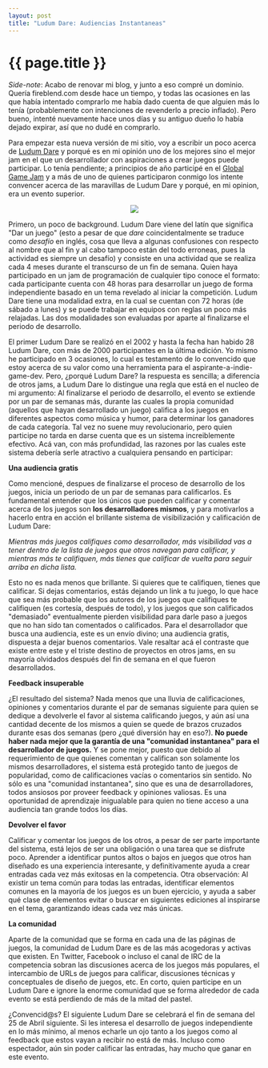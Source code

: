 ```yaml
---
layout: post
title: "Ludum Dare: Audiencias Instantaneas"
---
```


{{ page.title }}
================

<i>Side-note</i>: Acabo de renovar mi blog, y junto a eso compré un dominio. Quería fireblend.com desde hace un tiempo, y todas las ocasiones en las que había intentado comprarlo me había dado cuenta de que alguien más lo tenía (probablemente con intenciones de revenderlo a precio inflado). Pero bueno, intenté nuevamente hace unos días y su antiguo dueño lo había dejado expirar, así que no dudé en comprarlo. 

Para empezar esta nueva versión de mi sitio, voy a escribir un poco acerca de [Ludum Dare](http://www.ludumdare.com/compo/) y porqué es en mi opinión uno de los mejores sino el mejor jam en el que un desarrollador con aspiraciones a crear juegos puede participar. Lo tenía pendiente; a principios de año participé en el [Global Game Jam](http://globalgamejam.org/) y a más de uno de quienes participaron conmigo los intente convencer acerca de las maravillas de Ludum Dare y porqué, en mi opinion, era un evento superior.

<center><img src="http://i.imgur.com/9b7EpEd.jpg"/></center>

Primero, un poco de background. Ludum Dare viene del latín que significa "Dar un juego" (esto a pesar de que <i>dare</i> coincidentalmente se traduce como <i>desafío</i> en inglés, cosa que lleva a algunas confusiones con respecto al nombre que al fin y al cabo tampoco están del todo erroneas, pues la actividad es siempre un desafío) y consiste en una actividad que se realiza cada 4 meses durante el transcurso de un fin de semana. Quien haya participado en un jam de programación de cualquier tipo conoce el formato: cada participante cuenta con 48 horas para desarrollar un juego de forma independiente basado en un tema revelado al iniciar la competición. Ludum Dare tiene una modalidad extra, en la cual se cuentan con 72 horas (de sábado a lunes) y se puede trabajar en equipos con reglas un poco más relajadas. Las dos modalidades son evaluadas por aparte al finalizarse el periodo de desarrollo.

El primer Ludum Dare se realizó en el 2002 y hasta la fecha han habido 28 Ludum Dare, con más de 2000 participantes en la última edición. Yo mismo he participado en 3 ocasiones, lo cual es testamento de lo convencido que estoy acerca de su valor como una herramienta para el aspirante-a-indie-game-dev. Pero, ¿porqué Ludum Dare? la respuesta es sencilla; a diferencia de otros jams, a Ludum Dare lo distingue una regla que está en el nucleo de mi argumento: Al finalizarse el periodo de desarrollo, el evento se extiende por un par de semanas más, durante las cuales la propia comunidad (aquellos que hayan desarrollado un juego) califica a los juegos en diferentes aspectos como música y humor, para determinar los ganadores de cada categoría. Tal vez no suene muy revolucionario, pero quien participe no tarda en darse cuenta que es un sistema increiblemente efectivo. Acá van, con más profundidad, las razones por las cuales este sistema debería serle atractivo a cualquiera pensando en participar:

<b>Una audiencia gratis</b>

Como mencioné, despues de finalizarse el proceso de desarrollo de los juegos, inicia un periodo de un par de semanas para calificarlos. Es fundamental entender que los únicos que pueden calificar y comentar acerca de los juegos son <b>los desarrolladores mismos</b>, y para motivarlos a hacerlo entra en acción el brillante sistema de visibilización y calificación de Ludum Dare: 

<i>Mientras más juegos califiques como desarrollador, más visibilidad vas a tener dentro de la lista de juegos que otros navegan para calificar, y mientras más te califiquen, más tienes que calificar de vuelta para seguir arriba en dicha lista.</i>

Esto no es nada menos que brillante. Si quieres que te califiquen, tienes que calificar. Si dejas comentarios, estás dejando un link a tu juego, lo que hace que sea más probable que los autores de los juegos que califiques te califiquen (es cortesía, después de todo), y los juegos que son calificados "demasiado" eventualmente pierden visibilidad para darle paso a juegos que no han sido tan comentados o calificados. Para el desarrollador que busca una audiencia, este es un envío divino; una audiencia gratis, dispuesta a dejar buenos comentarios. Vale resaltar acá el contraste que existe entre este y el triste destino de proyectos en otros jams, en su mayoría olvidados después del fin de semana en el que fueron desarrollados.

<b>Feedback insuperable</b>

¿El resultado del sistema? Nada menos que una lluvia de calificaciones, opiniones y comentarios durante el par de semanas siguiente para quien se dedique a devolverle el favor al sistema calificando juegos, y aún así una cantidad decente de los mismos a quien se quede de brazos cruzados durante esas dos semanas (pero ¿qué diversión hay en eso?). <b>No puede haber nada mejor que la garantía de una "comunidad instantanea" para el desarrollador de juegos.</b> Y se pone mejor, puesto que debido al requerimiento de que quienes comentan y califican son solamente los mismos desarrolladores, el sistema está protegido tanto de juegos de popularidad, como de calificaciones vacías o comentarios sin sentido. No sólo es una "comunidad instantanea", sino que es una de desarrolladores, todos ansiosos por proveer feedback y opiniones valiosas. Es una oportunidad de aprendizaje inigualable para quien no tiene acceso a una audiencia tan grande todos los días.

<b>Devolver el favor</b>

Calificar y comentar los juegos de los otros, a pesar de ser parte importante del sistema, está lejos de ser una obligación o una tarea que se disfrute poco. Aprender a identificar puntos altos o bajos en juegos que otros han diseñado es una experiencia interesante, y definitivamente ayuda a crear entradas cada vez más exitosas en la competencia. Otra observación: Al existir un tema común para todas las entradas, identificar elementos comunes en la mayoría de los juegos es un buen ejercicio, y ayuda a saber qué clase de elementos evitar o buscar en siguientes ediciones al inspirarse en el tema, garantizando ideas cada vez más únicas.

<b>La comunidad</b>

Aparte de la comunidad que se forma en cada una de las páginas de juegos, la comunidad de Ludum Dare es de las más acogedoras y activas que existen. En Twitter, Facebook o incluso el canal de IRC de la competencia sobran las discusiones acerca de los juegos más populares, el intercambio de URLs de juegos para calificar, discusiones técnicas y conceptuales de diseño de juegos, etc. En corto, quien participe en un Ludum Dare e ignore la enorme comunidad que se forma alrededor de cada evento se está perdiendo de más de la mitad del pastel.

¿Convencid@s? El siguiente Ludum Dare se celebrará el fin de semana del 25 de Abril siguiente. Si les interesa el desarrollo de juegos independiente en lo más mínimo, al menos echarle un ojo tanto a los juegos como al feedback que estos vayan a recibir no está de más. Incluso como espectador, aún sin poder calificar las entradas, hay mucho que ganar en este evento.
